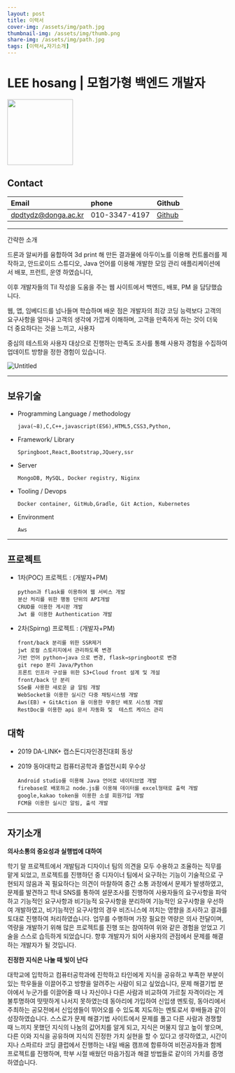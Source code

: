 ```yaml
---
layout: post
title: 이력서
cover-img: /assets/img/path.jpg
thumbnail-img: /assets/img/thumb.png
share-img: /assets/img/path.jpg
tags: [이력서,자기소개]
---
```


# LEE hosang | 모험가형 백엔드 개발자

<img src = "https://user-images.githubusercontent.com/38107948/150670828-9d5d6ecd-a2c9-4855-9713-b189bf6e0214.jpg" width="150px"> 
<h2 class="contact">Contact</h2>


| Email |  phone | Github |
| :------ |:--- | :--- |
| dpdtydz@donga.ac.kr  |010-3347-4197 |[Github](http://GitHub.com/dpdtydz) |


---



간략한 소개

드론과 알씨카를 융합하여 3d print 해 만든 결과물에 아두이노를 이용해 컨트롤러를 제작하고, 안드로이드 스튜디오, Java 언어를 이용해 개발한 모임 관리 애플리케이션에서 배포, 프런트, 운영 하였습니다,

이후 개발자들의 Til 작성을 도움을 주는 웹 사이트에서 백엔드, 배포, PM 을 담당했습니다.

웹, 앱, 임베디드를 넘나들며 학습하며 배운 점은 개발자의 최강 코딩 능력보다 고객의 요구사항을 얼마나 고객의 생각에 가깝게 이해하며, 고객을 만족하게 하는 것이 더욱더 중요하다는 것을 느끼고, 사용자 

중심의 테스트와 사용자 대상으로 진행하는 만족도 조사를 통해 사용자 경험을 수집하여 업데이트 방향을 정한 경험이 있습니다.

![Untitled](https://user-images.githubusercontent.com/38107948/150670827-a71aff1b-5b4a-43eb-86e1-1ba859409a00.jpeg)


---

## 보유기술

- Programming Language / methodology


      java(~8),C,C++,javascript(ES6),HTML5,CSS3,Python,



- Framework/ Library


      Springboot,React,Bootstrap,JQuery,ssr



- Server


      MongoDB, MySQL, Docker registry, Niginx



- Tooling / Devops


      Docker container, GitHub,Gradle, Git Action, Kubernetes



- Environment


      Aws
    

---

## 프로젝트

- 1차(POC) 프로젝트 : (개발자+PM)
     
      python과 flask를 이용하여 웹 서비스 개발
      분산 처리를 위한 행동 단위의 API개발
      CRUD를 이용한 게시판 개발
      Jwt 를 이용한 Authentication 개발


- 2차(Spirng) 프로젝트 :   (개발자+PM)

      front/back 분리를 위한 SSR제거
      jwt 로컬 스토리지에서 관리하도록 변경
      기반 언어 python→java 으로 변경, flask→springboot로 변경
      git repo 분리 Java/Python 
      프론트 인프라 구성을 위한 S3+Cloud front 설계 및 개설
      front/back 단 분리
      SSe를 사용한 새로운 글 알림 개발
      WebSocket을 이용한 실시간 다중 채팅시스템 개발
      Aws(EB) + GitAction 을 이용한 무중단 배포 시스템 개발
      RestDoc을 이용한 api 문서 자동화 및  테스트 케이스 관리


## 대학

- 2019 DA-LINK+ 캡스돈디자인경진대회 동상
- 2019 동아대학교 컴퓨터공학과 졸업전시회 우수상


      Android studio를 이용해 Java 언어로 네이티브앱 개발
      firebase로 배포하고 node.js를 이용해 데이터를 excel형태로 출력 개발
      google,kakao token을 이용한 소셜 회원가입 개발
      FCM을 이용한 실시간 알림, 출석 개발

---

## 자기소개

**의사소통의 중요성과 실행법에 대하여**

학기 말 프로젝트에서 개발팀과 디자이너 팀의 의견을 모두 수용하고 조율하는 직무를 맡게 되었고, 프로젝트를 진행하던 중 디자이너 팀에서 요구하는 기능이 기술적으로 구현되지 않음과 꼭 필요하다는 의견이 마찰하여 중간 소통 과정에서 문제가 발생하였고, 문제를 발견하고 학내 SNS를 통하여 설문조사를 진행하여 사용자들의 요구사항을 파악하고 기능적인 요구사항과 비기능적 요구사항을 분리하여 기능적인 요구사항을 우선하여 개발하였고, 비기능적인 요구사항의 경우 비즈니스에 끼치는 영향을 조사하고 결과를 토대로 진행하여 처리하였습니다. 업무를 수행하며 가장 필요한 역량은 의사 전달이며, 역량을 개발하기 위해 많은 프로젝트를 진행 또는 참여하여 위와 같은 경험을 얻었고 기술을 스스로 습득하게 되었습니다. 향후 개발자가 되어 사용자의 관점에서 문제를 해결하는 개발자가 될 것입니다.

**진정한 지식은 나눌 때 빛이 난다**

대학교에 입학하고 컴퓨터공학과에 진학하고 타인에게 지식을 공유하고 부족한 부분이 있는 학우들을 이끌어주고 방향을 알려주는 사람이 되고 싶었습니다, 문제 해결기법 분야에서 누군가를 이끌어줄 때 나 자신이나 다른 사람과 비교하여 가르칠 자격이라는 게 불투명하여 떳떳하게 나서지 못하였는데 동아리에 가입하여 신입생 멘토링, 동아리에서 주최하는 공모전에서 신입생들이 뛰어오를 수 있도록 지도하는 멘토로서 후배들과 같이 성장하였습니다. 스스로가 문제 해결기법 사이트에서 문제를 풀고 다른 사람과 경쟁할 때 느끼지 못했던 지식의 나눔의 값어치를 알게 되고, 지식은 머물지 않고 높이 쌓으며, 다른 이와 지식을 공유하며 지식의 진정한 가치 실현을 할 수 있다고 생각하였고, 시간이 지나 스파르타 코딩 클럽에서 진행하는 내일 배움 캠프에 합류하여 비전공자들과 함께 프로젝트를 진행하며, 학부 시절 배웠던 마음가짐과 해결 방법들로 같이의 가치를 증명하였습니다.
</div>
